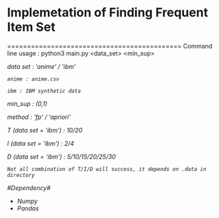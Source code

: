 # Implemetation of Finding Frequent Item Set
============================================
Command line usage : python3 main.py <data_set> <min_sup> <method> <T> <I> <D>

data set : 'anime' / 'ibm'

    anime : anime.csv

    ibm : IBM synthetic data

min_sup : (0,1)

method : 'fp' / 'apriori'

T (data set = 'ibm') : 10/20

I (data set = 'ibm') : 2/4

D (data set = 'ibm') : 5/10/15/20/25/30

    Not all combination of T/I/D will success, it depends on .data in directory

#Dependency#

* Numpy
* Pandas
